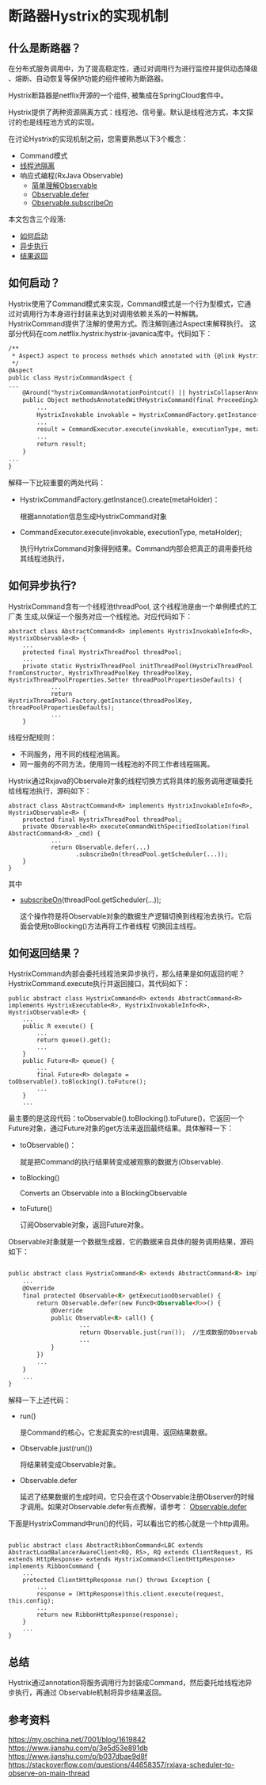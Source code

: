 # 断路器Hystrix的实现机制
## 什么是断路器？
在分布式服务调用中，为了提高稳定性，通过对调用行为进行监控并提供动态降级
、熔断、自动恢复等保护功能的组件被称为断路器。

Hystrix断路器是netflix开源的一个组件, 被集成在SpringCloud套件中。

Hystrix提供了两种资源隔离方式：线程池、信号量。默认是线程池方式，本文探讨的也是线程池方式的实现。

在讨论Hystrix的实现机制之前，您需要熟悉以下3个概念：
- Command模式
- [线程池隔离](https://blog.csdn.net/coobee/article/details/105841302)
- 响应式编程(RxJava Observable)
    - [简单理解Observable](https://blog.csdn.net/coobee/article/details/105817994)
    - [Observable.defer](https://blog.csdn.net/coobee/article/details/105817994) 
    - [Observable.subscribeOn](https://blog.csdn.net/coobee/article/details/105932347)
    
本文包含三个段落:
- [如何启动](#p1)
- [异步执行](#p2)
- [结果返回](#p3)

## <a name="p1"></a>如何启动？
Hystrix使用了Command模式来实现，Command模式是一个行为型模式，它通过对调用行为本身进行封装来达到对调用依赖关系的一种解耦。
HystrixCommand提供了注解的使用方式。而注解则通过Aspect来解释执行。
这部分代码在com.netflix.hystrix:hystrix-javanica库中。代码如下：
```html
/**
 * AspectJ aspect to process methods which annotated with {@link HystrixCommand} annotation.
 */
@Aspect
public class HystrixCommandAspect {
...
    @Around("hystrixCommandAnnotationPointcut() || hystrixCollapserAnnotationPointcut()")
    public Object methodsAnnotatedWithHystrixCommand(final ProceedingJoinPoint joinPoint) throws Throwable {
        ...
        HystrixInvokable invokable = HystrixCommandFactory.getInstance().create(metaHolder);
        ...
        result = CommandExecutor.execute(invokable, executionType, metaHolder);
        ...
        return result;
    }
...
}

```
解释一下比较重要的两处代码：
- HystrixCommandFactory.getInstance().create(metaHolder)： 

    根据annotation信息生成HystrixCommand对象
- CommandExecutor.execute(invokable, executionType, metaHolder); 

    执行HytrixCommand对象得到结果。Command内部会把真正的调用委托给其线程池执行，

## <a name="p2"></a>如何异步执行?
HystrixCommand含有一个线程池threadPool, 这个线程池是由一个单例模式的工厂类
生成,以保证一个服务对应一个线程池。对应代码如下：
```
abstract class AbstractCommand<R> implements HystrixInvokableInfo<R>, HystrixObservable<R> {
    ...
    protected final HystrixThreadPool threadPool;
    ...
    private static HystrixThreadPool initThreadPool(HystrixThreadPool fromConstructor, HystrixThreadPoolKey threadPoolKey, HystrixThreadPoolProperties.Setter threadPoolPropertiesDefaults) {
            ...
            return HystrixThreadPool.Factory.getInstance(threadPoolKey, threadPoolPropertiesDefaults);
            ...
    }
```
线程分配规则：
- 不同服务，用不同的线程池隔离。
- 同一服务的不同方法，使用同一线程池的不同工作者线程隔离。

Hystrix通过Rxjava的Observale对象的线程切换方式将具体的服务调用逻辑委托给线程池执行，源码如下：
```
abstract class AbstractCommand<R> implements HystrixInvokableInfo<R>, HystrixObservable<R> {
    protected final HystrixThreadPool threadPool;
    private Observable<R> executeCommandWithSpecifiedIsolation(final AbstractCommand<R> _cmd) {
            ...
            return Observable.defer(...)
                   .subscribeOn(threadPool.getScheduler(...));
    }
}    
```
其中
- [subscribeOn](https://blog.csdn.net/coobee/article/details/105932347)\(threadPool.getScheduler(...));

    这个操作符是将Observable对象的数据生产逻辑切换到线程池去执行。它后面会使用toBlocking()方法再将工作者线程
切换回主线程。

## <a name="p3"></a>如何返回结果？
HystrixCommand内部会委托线程池来异步执行，那么结果是如何返回的呢？
HystrixCommand.execute执行并返回接口，其代码如下：
```
public abstract class HystrixCommand<R> extends AbstractCommand<R> implements HystrixExecutable<R>, HystrixInvokableInfo<R>, HystrixObservable<R> {
    ...
    public R execute() {
        ...
        return queue().get();
        ...
    }
    public Future<R> queue() {
        ...
        final Future<R> delegate = toObservable().toBlocking().toFuture();
        ...
    }
    ...
```    
最主要的是这段代码：toObservable().toBlocking().toFuture()，它返回一个Future对象，通过Future对象的get方法来返回最终结果。具体解释一下：
- toObservable()：
 
    就是把Command的执行结果转变成被观察的数据方(Observable).
- toBlocking() 

    Converts an Observable into a BlockingObservable
- toFuture()

    订阅Observable对象，返回Future对象。

Observable对象就是一个数据生成器，它的数据来自具体的服务调用结果，源码如下：
```html

public abstract class HystrixCommand<R> extends AbstractCommand<R> implements HystrixExecutable<R>, HystrixInvokableInfo<R>, HystrixObservable<R> {
    ...
    @Override
    final protected Observable<R> getExecutionObservable() {
        return Observable.defer(new Func0<Observable<R>>() {
            @Override
            public Observable<R> call() {
                    ...
                    return Observable.just(run());  //生成数据的Observable对象
                    ...
            }
        })
        ...
    }
    ...
}
```

解释一下上述代码：
- run() 

    是Command的核心，它发起真实的rest调用，返回结果数据。
- Observable.just(run()) 

    将结果转变成Observable对象。
- Observable.defer

    延迟了结果数据的生成时间，它只会在这个Observable注册Observer的时候才调用。如果对Observable.defer有点费解，请参考：
[Observable.defer](https://blog.csdn.net/coobee/article/details/105817994)

下面是HystrixCommand中run()的代码，可以看出它的核心就是一个http调用。
```

public abstract class AbstractRibbonCommand<LBC extends AbstractLoadBalancerAwareClient<RQ, RS>, RQ extends ClientRequest, RS extends HttpResponse> extends HystrixCommand<ClientHttpResponse> implements RibbonCommand {
    ...
    protected ClientHttpResponse run() throws Exception {
        ...
        response = (HttpResponse)this.client.execute(request, this.config);
        ...
        return new RibbonHttpResponse(response);
    }
    ...
}
```

## 总结
Hystrix通过annotation将服务调用行为封装成Command，然后委托给线程池异步执行，再通过
Observable机制将异步结果返回。

## 参考资料
https://my.oschina.net/7001/blog/1619842
https://www.jianshu.com/p/3e5d53e891db
https://www.jianshu.com/p/b037dbae9d8f
https://stackoverflow.com/questions/44658357/rxjava-scheduler-to-observe-on-main-thread